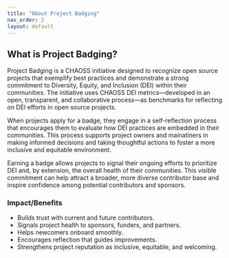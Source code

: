 ```yaml
---
title: "About Project Badging"
nav_order: 2
layout: default
---
```


## What is Project Badging?

Project Badging is a CHAOSS initiative designed to recognize open source projects that exemplify best practices and demonstrate a strong commitment to Diversity, Equity, and Inclusion (DEI) within their communities. The initiative uses CHAOSS DEI metrics—developed in an open, transparent, and collaborative process—as benchmarks for reflecting on DEI efforts in open source projects.

When projects apply for a badge, they engage in a self-reflection process that encourages them to evaluate how DEI practices are embedded in their communities. This process supports project owners and mainatiners in making informed decisions and taking thoughtful actions to foster a more inclusive and equitable environment.

Earning a badge allows projects to signal their ongoing efforts to prioritize DEI and, by extension, the overall health of their communities. This visible commitment can help attract a broader, more diverse contributor base and inspire confidence among potential contributors and sponsors.

### Impact/Benefits
- Builds trust with current and future contributors.  
- Signals project health to sponsors, funders, and partners.  
- Helps newcomers onboard smoothly.  
- Encourages reflection that guides improvements.  
- Strengthens project reputation as inclusive, equitable, and welcoming.
